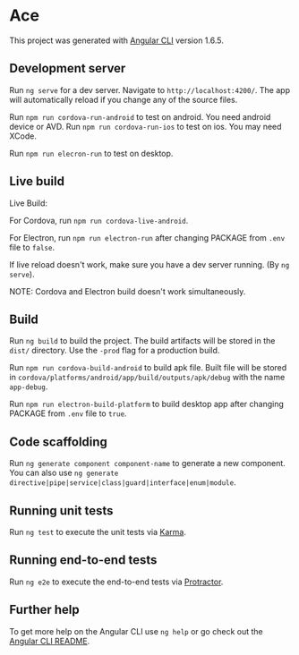 # Ace

This project was generated with [Angular CLI](https://github.com/angular/angular-cli) version 1.6.5.

## Development server

Run `ng serve` for a dev server. Navigate to `http://localhost:4200/`. The app will automatically reload if you change any of the source files.

Run `npm run cordova-run-android` to test on android. You need android device or AVD.
Run `npm run cordova-run-ios` to test on ios. You may need XCode.

Run `npm run elecron-run` to test on desktop.

## Live build

Live Build:

For Cordova, run `npm run cordova-live-android`.

For Electron, run `npm run electron-run` after changing PACKAGE from `.env` file to `false`.

If live reload doesn't work, make sure you have a dev server running. (By `ng serve`).

NOTE: Cordova and Electron build doesn't work simultaneously.

## Build

Run `ng build` to build the project. The build artifacts will be stored in the `dist/` directory. Use the `-prod` flag for a production build.

Run `npm run cordova-build-android` to build apk file. Built file will be stored in `cordova/platforms/android/app/build/outputs/apk/debug` with the name `app-debug`.

Run `npm run electron-build-platform` to build desktop app after changing PACKAGE from `.env` file to `true`.

## Code scaffolding

Run `ng generate component component-name` to generate a new component. You can also use `ng generate directive|pipe|service|class|guard|interface|enum|module`.

## Running unit tests

Run `ng test` to execute the unit tests via [Karma](https://karma-runner.github.io).

## Running end-to-end tests

Run `ng e2e` to execute the end-to-end tests via [Protractor](http://www.protractortest.org/).

## Further help

To get more help on the Angular CLI use `ng help` or go check out the [Angular CLI README](https://github.com/angular/angular-cli/blob/master/README.md).
